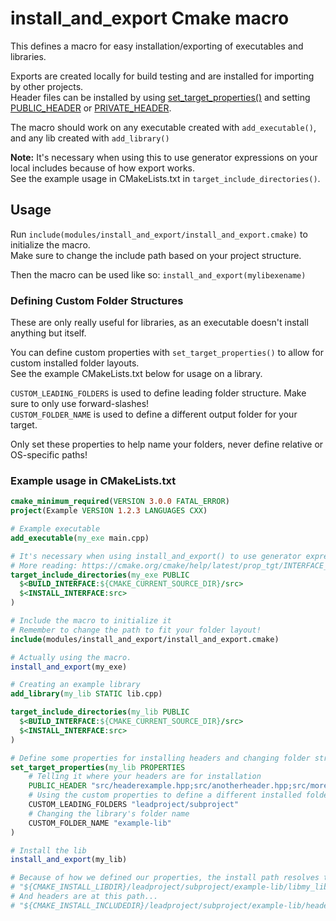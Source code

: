 # install_and_export Cmake macro

This defines a macro for easy installation/exporting of executables and libraries.

Exports are created locally for build testing and are installed for importing by other projects.\
Header files can be installed by using [set_target_properties()](https://cmake.org/cmake/help/latest/command/set_target_properties.html) and setting [PUBLIC_HEADER](https://cmake.org/cmake/help/latest/prop_tgt/PUBLIC_HEADER.html) or [PRIVATE_HEADER](https://cmake.org/cmake/help/latest/prop_tgt/PRIVATE_HEADER.html).

The macro should work on any executable created with `add_executable()`, and any lib created with `add_library()`

**Note:** It's necessary when using this to use generator expressions on your local includes because of how export works.\
See the example usage in CMakeLists.txt in `target_include_directories()`.

## Usage

Run `include(modules/install_and_export/install_and_export.cmake)` to initialize the macro.\
Make sure to change the include path based on your project structure.

Then the macro can be used like so: `install_and_export(mylibexename)`

### Defining Custom Folder Structures

These are only really useful for libraries, as an executable doesn't install anything but itself.

You can define custom properties with `set_target_properties()` to allow for custom installed folder layouts.\
See the example CMakeLists.txt below for usage on a library.

`CUSTOM_LEADING_FOLDERS` is used to define leading folder structure. Make sure to only use forward-slashes!\
`CUSTOM_FOLDER_NAME` is used to define a different output folder for your target.

Only set these properties to help name your folders, never define relative or OS-specific paths!

### Example usage in CMakeLists.txt

```cmake
cmake_minimum_required(VERSION 3.0.0 FATAL_ERROR)
project(Example VERSION 1.2.3 LANGUAGES CXX)

# Example executable
add_executable(my_exe main.cpp)

# It's necessary when using install_and_export() to use generator expressions on your local includes because of how export works
# More reading: https://cmake.org/cmake/help/latest/prop_tgt/INTERFACE_INCLUDE_DIRECTORIES.html
target_include_directories(my_exe PUBLIC
  $<BUILD_INTERFACE:${CMAKE_CURRENT_SOURCE_DIR}/src>
  $<INSTALL_INTERFACE:src>
)

# Include the macro to initialize it
# Remember to change the path to fit your folder layout!
include(modules/install_and_export/install_and_export.cmake)

# Actually using the macro.
install_and_export(my_exe)

# Creating an example library
add_library(my_lib STATIC lib.cpp)

target_include_directories(my_lib PUBLIC
  $<BUILD_INTERFACE:${CMAKE_CURRENT_SOURCE_DIR}/src>
  $<INSTALL_INTERFACE:src>
)

# Define some properties for installing headers and changing folder structure
set_target_properties(my_lib PROPERTIES
	# Telling it where your headers are for installation
	PUBLIC_HEADER "src/headerexample.hpp;src/anotherheader.hpp;src/moreheaders.hpp"
	# Using the custom properties to define a different installed folder structure
	CUSTOM_LEADING_FOLDERS "leadproject/subproject"
	# Changing the library's folder name
	CUSTOM_FOLDER_NAME "example-lib"
)

# Install the lib
install_and_export(my_lib)

# Because of how we defined our properties, the install path resolves to...
# "${CMAKE_INSTALL_LIBDIR}/leadproject/subproject/example-lib/libmy_lib.a"
# And headers are at this path...
# "${CMAKE_INSTALL_INCLUDEDIR}/leadproject/subproject/example-lib/headerswouldbehere.hpp"
```
